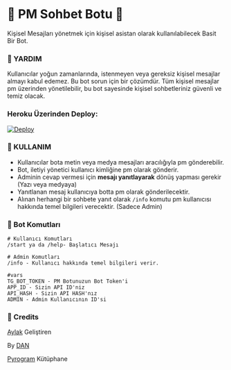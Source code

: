 # 🤖 PM Sohbet Botu 🤖
Kişisel Mesajları yönetmek için kişisel asistan olarak kullanılabilecek Basit Bir Bot. 

### 💠 YARDIM
Kullanıcılar yoğun zamanlarında, istenmeyen veya gereksiz kişisel mesajlar almayı kabul edemez. Bu bot sorun için bir çözümdür. Tüm kişisel mesajlar pm üzerinden yönetilebilir, bu bot sayesinde kişisel sohbetleriniz güvenli ve temiz olacak.
 

### Heroku Üzerinden Deploy:

[![Deploy](https://www.herokucdn.com/deploy/button.svg)](https://heroku.com/deploy?template=https://github.com/aylak-github/PMChatbot)

### 💠 KULLANIM

- Kullanıcılar bota metin veya medya mesajları aracılığıyla pm gönderebilir. 
- Bot, iletiyi yönetici kullanıcı kimliğine pm olarak gönderir.
- Adminin cevap vermesi için **mesajı yanıtlayarak** dönüş yapması gerekir (Yazı veya medyaya)
- Yanıtlanan mesaj kullanıcıya botta pm olarak gönderilecektir. 
- Alınan herhangi bir sohbete yanıt olarak ```/info``` komutu pm kullanıcısı hakkında temel bilgileri verecektir. (Sadece Admin) 


### 💠 Bot Komutları

```
# Kullanıcı Komutları
/start ya da /help- Başlatıcı Mesajı

# Admin Komutları
/info - Kullanıcı hakkında temel bilgileri verir. 

#vars
TG_BOT_TOKEN - PM Botunuzun Bot Token'i
APP_ID - Sizin API ID'niz
API_HASH - Sizin API HASH'nız
ADMIN - Admin Kullanıcının ID'si

```
### 💠 Credits
[Aylak](https://t.me/iaylak) Geliştiren

By [DAN](https://t.me/haskell) 

[Pyrogram](https://github.com/pyrogram/pyrogram) Kütüphane
